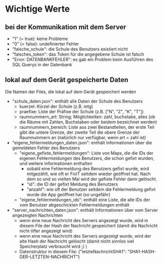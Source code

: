 # Wichtige Werte
## bei der Kommunikation mit dem Server
* "1" (= true): keine Probleme
* "0" (= false): undefinierter Fehler
* "falsche_schule": die Schule des Benutzers existiert nicht
* "falsches_token": das Token für die angegebene Schule ist falsch
* "Error: DATENBANKFEHLER": es gab ein Problem beim Ausführen des SQL Querys in der Datenbank

## lokal auf dem Gerät gespeicherte Daten
Die Namen der Files, die lokal auf dem Gerät gespeichert werden
* "schule_daten.json": enthält alle Daten der Schule des Benutzers 
    * kuerzel: Kürzel der Schule (z.B. mtg) 
    * praefixe: Liste der Präfixe der Schule (z.B. ["N", "Z", "K", "T"])
    * raumnummern_art: String; Möglichkeiten: zahl, buchstabe, alles (ob die Räume mit Zahlen, Buchstaben oder beidem bezeichnet werden)
    * raumnummern_bereich: Liste aus zwei Bestandteilen, der erste Teil gibt die untere Grenze, der zweite Teil die obere Grenze der Raumnummern an (natürlich nur verfügbar, wenn art = zahl ist)
* "eigene_fehlermeldungen_daten.json": enthält Informationen über die gemeldeten Fehler des Benutzers
    * "eigene_gefixte_fehlermeldungen": Liste von Maps, die die IDs der eigenen Fehlermeldungen des Benutzers, die schon gefixt wurden, und weitere Informationen enthalten
        * sobald eine Fehlermeldung des Benutzers gefixt wurde, wird mitgezählt, wie oft er FixIT seitdem wieder geöffnet hat. Nach dem so und so vielten Mal wird der gefixte Fehler dann gelöscht.
        * "id": die ID der gefixt Meldung des Benutzers
        * "anzahl": wie oft der Benutzer seitdem die Fehlermeldung gefixt wurde die App geöffnet hat (so ungefähr)
    * "eigene_fehlermeldungen_ids": enthält eine Liste, die alle IDs der vom Benutzer abgeschickten Fehlermeldungen enthält
* "server_nachrichten_daten.json": enthält Informationen über vom Server angezeigten Nachrichten
    * wenn eine neue Nachricht des Servers angezeigt wurde, wird in diesem File der Hash der Nachricht gespeichert (damit die Nachricht nicht öfter angezeigt wird)
    * wenn eine neue Nachricht des Servers angezeigt wurde, wird der alte Hash der Nachricht gelöscht (damit nicht sinnlos viel Speicherplatz verbraucht wird ;) )
    * Datenstruktur in diesem File: {"letzteNachrichtSHA1": "SHA1-HASH-DER-LETZTEN-NACHRICHT"}